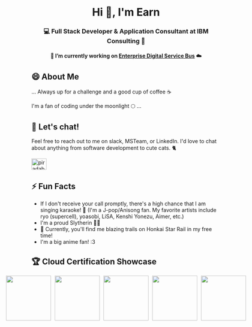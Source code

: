 <h1 align="center">Hi 👋, I'm Earn</h1>
<h3 align="center">💻 Full Stack Developer & Application Consultant at IBM Consulting 💼</h3>
<h4 align="center">🔭 I’m currently working on <a href="https://github.com/corp-ais/esd-edsb-pipeline/">Enterprise Digital Service Bus</a> ☁️</h3>

## 😄 About Me

... Always up for a challenge and a good cup of coffee ☕️

I'm a fan of coding under the moonlight 🌕 ...

## 💬 Let's chat!

Feel free to reach out to me on slack, MSTeam, or LinkedIn. I'd love to chat about anything from software development to cute cats. 🐈 

<p align="left">
<a href="https://linkedin.com/in/piradab" target="blank"><img align="center" src="https://raw.githubusercontent.com/rahuldkjain/github-profile-readme-generator/master/src/images/icons/Social/linked-in-alt.svg" alt="piradab" height="30" width="40" /></a>
</p>

## ⚡ Fun Facts

- If I don't receive your call promptly, there's a high chance that I am singing karaoke! 🎤 (I'm a J-pop/Anisong fan. My favorite artists include ryo (supercell), yoasobi, LiSA, Kenshi Yonezu, Aimer, etc.)
- I'm a proud Slytherin 🐍💚
- 🚀 Currently, you'll find me blazing trails on Honkai Star Rail in my free time!
- I'm a big anime fan! :3

## 🏆 Cloud Certification Showcase

<div style="display: flex; justify-content: center;">
  <img src="https://github.com/ibm-pirada/ibm-pirada/assets/102285772/930fa31b-a854-4dc9-8304-7292295e84c8" style="width: 120px; height: 120px; margin-right: 10px;">
  <img src="https://user-images.githubusercontent.com/102285772/220892743-a020dd08-6440-4ec6-ab37-d473dd6f0338.png" style="width: 120px; height: 120px; margin-right: 10px;">
  <img src="https://user-images.githubusercontent.com/102285772/220892710-2d310280-701d-4ad8-8fc3-99935be152f2.png" style="width: 120px; height: 120px; margin-right: 10px;">
  <img src="https://user-images.githubusercontent.com/102285772/220892570-d8b099a5-09da-4b08-8b46-30f85d457dd4.png" style="width: 120px; height: 120px; margin-right: 10px;">
  <img src="https://user-images.githubusercontent.com/102285772/220892487-5de1c4e5-de16-4872-bbd3-c40309b2314e.png" style="width: 120px; height: 120px;">
</div>

<!--
**ibm-pirada/ibm-pirada** is a ✨ _special_ ✨ repository because its `README.md` (this file) appears on your GitHub profile.

Here are some ideas to get you started:

- 🔭 I’m currently working on ...
- 🌱 I’m currently learning ...
- 👯 I’m looking to collaborate on ...
- 🤔 I’m looking for help with ...
- 💬 Ask me about ...
- 📫 How to reach me: ...
- 😄 Pronouns: ...
- ⚡ Fun fact: ...
-->
